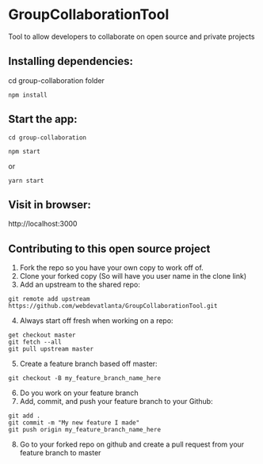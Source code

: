# GroupCollaborationTool

Tool to allow developers to collaborate on open source and private projects

## Installing dependencies:

cd group-collaboration folder

```
npm install
```

## Start the app:

```
cd group-collaboration
```

```
npm start
```

or

```
yarn start
```

## Visit in browser:

http://localhost:3000

## Contributing to this open source project

1. Fork the repo so you have your own copy to work off of.
2. Clone your forked copy (So will have you user name in the clone link)
3. Add an upstream to the shared repo:

```
git remote add upstream https://github.com/webdevatlanta/GroupCollaborationTool.git
```

4. Always start off fresh when working on a repo:

```
get checkout master
git fetch --all
git pull upstream master
```

5. Create a feature branch based off master:

```
git checkout -B my_feature_branch_name_here
```

6. Do you work on your feature branch
7. Add, commit, and push your feature branch to your Github:

```
git add .
git commit -m "My new feature I made"
git push origin my_feature_branch_name_here
```

8. Go to your forked repo on github and create a pull request from your feature branch to master
